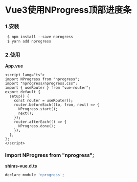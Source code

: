 # Vue3使用NProgress顶部进度条



### 1.安装

```c#
 $ npm install --save nprogress 
 $ yarn add nprogress
```

### 2.使用

**App.vue**

```vue
<script lang="ts">
import NProgress from "nprogress";
import "nprogress/nprogress.css";
import { useRouter } from "vue-router";
export default {
  setup() {
    const router = useRouter();
    router.beforeEach((to, from, next) => {
      NProgress.start();
      next();
    });
    router.afterEach(() => {
      NProgress.done();
    });
  },
};
</script>
```

### import NProgress from "nprogress";

**shims-vue.d.ts**

```js
declare module 'nprogress';
```

